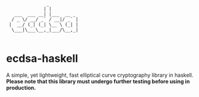 ```
               _           
              | |          
   ___  ___ __| |___  __ _ 
  / _ \/ __/ _` / __|/ _` |
 |  __/ (_| (_| \__ \ (_| |
  \___|\___\__,_|___/\__,_|              
                           
```

# ecdsa-haskell

A simple, yet lightweight, fast elliptical curve cryptography library in haskell. 
**Please note that this library must undergo further testing before using in production.**
